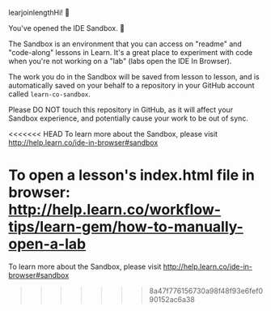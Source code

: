 learjoinlengthHi! 👋

You've opened the IDE Sandbox. 🎉

The Sandbox is an environment that you can access on "readme" and "code-along" lessons in Learn. It's a great place to experiment with code when you're not working on a "lab" (labs open the IDE In Browser).

The work you do in the Sandbox will be saved from lesson to lesson, and is automatically saved on your behalf to a repository in your GitHub account called `learn-co-sandbox`.

Please DO NOT touch this repository in GitHub, as it will affect your Sandbox experience, and potentially cause your work to be out of sync.

<<<<<<< HEAD
To learn more about the Sandbox, please visit http://help.learn.co/ide-in-browser#sandbox

To open a lesson's index.html file in browser: http://help.learn.co/workflow-tips/learn-gem/how-to-manually-open-a-lab
=======
To learn more about the Sandbox, please visit http://help.learn.co/ide-in-browser#sandbox
>>>>>>> 8a47f776156730a98f48f93e6fef090152ac6a38
